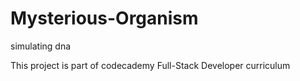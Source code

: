 # Mysterious-Organism

simulating dna

This project is part of codecademy Full-Stack Developer curriculum
